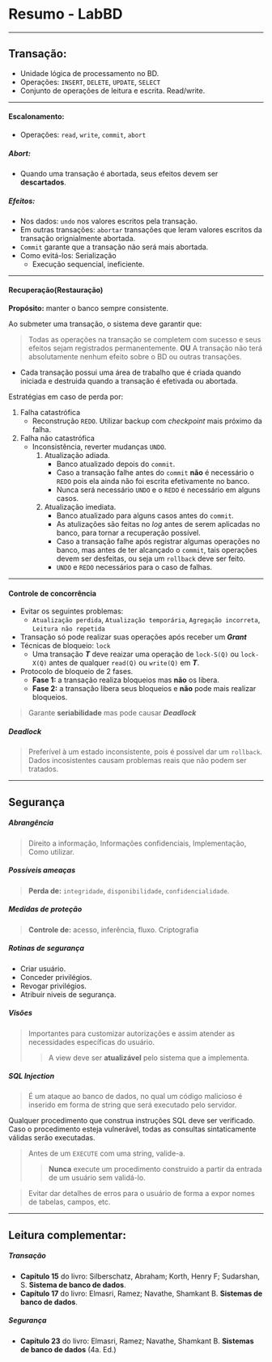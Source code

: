 # Resumo - LabBD

---

## Transação:

- Unidade lógica de processamento no BD.
- Operações: `INSERT`, `DELETE`, `UPDATE`, `SELECT`
- Conjunto de operações de leitura e escrita. Read/write.

---

#### Escalonamento:

- Operações: `read`, `write`, `commit`, `abort`
##### Abort:
- Quando uma transação é abortada, seus efeitos devem ser **descartados**.
##### Efeitos:
- Nos dados: `undo` nos valores escritos pela transação.
- Em outras transações: `abortar` transações que leram valores escritos da transação orignialmente abortada.
- `Commit` garante que a transação não será mais abortada.
- Como evitá-los: Serialização
	- Execução sequencial, ineficiente.

---

#### Recuperação(Restauração)

**Propósito:** manter o banco sempre consistente.

Ao submeter uma transação, o sistema deve garantir que:
> Todas as operações na transação se completem com sucesso e seus efeitos sejam registrados permanentemente.
> **OU**
> A transação não terá absolutamente nenhum efeito sobre o BD ou outras transações.

- Cada transação possui uma área de trabalho que é criada quando iniciada e destruida quando a transação é efetivada ou abortada.

Estratégias em caso de perda por:

1. Falha catastrófica
	- Reconstrução `REDO`. Utilizar backup com *checkpoint* mais próximo da falha.
2. Falha não catastrófica
	- Inconsistência, reverter mudanças `UNDO`.
		1. Atualização adiada.
			- Banco atualizado depois do `commit`.
			- Caso a transação falhe antes do `commit` **não** é necessário o `REDO` pois ela ainda não foi escrita efetivamente no banco.
			- Nunca será necessário `UNDO` e o `REDO` é necessário em alguns casos.
		2. Atualização imediata.
			- Banco atualizado para alguns casos antes do `commit`.
			- As atulizações são feitas no *log* antes de serem aplicadas no banco, para tornar a recuperação possível.
			- Caso a transação falhe após registrar algumas operações no banco, mas antes de ter alcançado o `commit`, tais operações devem ser desfeitas, ou seja um `rollback` deve ser feito.
			- `UNDO` e `REDO` necessários para o caso de falhas.

---

#### Controle de concorrência

- Evitar os seguintes problemas:
	- `Atualização perdida`, `Atualização temporária`, `Agregação incorreta`, `Leitura não repetida`
- Transação só pode realizar suas operações após receber um ***Grant***
- Técnicas de bloqueio: `lock`
	- Uma transação ***T*** deve reaizar uma operação de `lock-S(Q)` ou `lock-X(Q)` antes de qualquer `read(Q)` ou `write(Q)` em ***T***.
- Protocolo de bloqueio de 2 fases.
	- **Fase 1:** a transação realiza bloqueios mas **não** os libera.
	- **Fase 2:** a transação libera seus bloqueios e **não** pode mais realizar bloqueios.
> Garante **seriabilidade** mas pode causar ***Deadlock***

##### Deadlock
> Preferível à um estado inconsistente, pois é possível dar um `rollback`.
> Dados incosistentes causam problemas reais que não podem ser tratados.

---

## Segurança

##### Abrangência
> Direito a informação, Informações confidenciais, Implementação, Como utilizar.

##### Possíveis ameaças
> **Perda de:** `integridade`, `disponibilidade`, `confidencialidade`.

##### Medidas de proteção
> **Controle de:** acesso, inferência, fluxo.
> Criptografia

##### Rotinas de segurança
- Criar usuário.
- Conceder privilégios.
- Revogar privilégios.
- Atribuir niveis de segurança.

##### Visões
> Importantes para customizar autorizações e assim  atender as necessidades específicas do usuário.
>> A view deve ser **atualizável** pelo sistema que a implementa.

##### *SQL Injection*
> É um ataque ao banco de dados, no qual um código malicioso é inserido em forma de string que será executado pelo servidor.

Qualquer procedimento que construa instruções SQL deve ser verificado.
Caso o procedimento esteja vulnerável, todas as consultas sintaticamente válidas serão executadas.

> Antes de um `EXECUTE` com uma string, valide-a.
>> **Nunca** execute um procedimento construido a partir da entrada de um usuário sem validá-lo.

> Evitar dar detalhes de erros para o usuário de forma a expor nomes de tabelas, campos, etc.

---

## Leitura complementar:

##### Transação
- **Capítulo 15** do livro: Silberschatz, Abraham; Korth, Henry F; Sudarshan, S. **Sistema de banco de dados**.
- **Capítulo 17** do livro: Elmasri, Ramez; Navathe, Shamkant B. **Sistemas de banco de dados**.

##### Segurança
- **Capítulo 23** do livro: Elmasri, Ramez; Navathe, Shamkant B. **Sistemas de banco de dados** (4a. Ed.)
